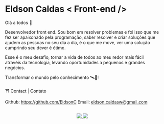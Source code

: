 # Eldson Caldas < Front-end />

Olá a todos 🍟

Desenvolvedor front end. Sou bom em resolver problemas e foi isso que me fez ser apaixonado pela programação, saber resolver e criar soluções que ajudem as pessoas no seu dia a dia, é o que me move, ver uma solução cumprindo seu dever é ótimo.

Esse é o meu desafio, tornar a vida de todos ao meu redor mais fácil atravéis da tecnologia, levando oportunidades a pequenos e grandes negócios.

Transformar o mundo pelo conhecimento 🛰️🚀!

⛩️ Contact | Contato

Github: https://github.com/EldsonC
Email: eldson.caldasw@gmail.com

##
  
<div align="center">
  <a href="https://www.instagram.com/eldsontt/" target="_blank">
    <img src="https://img.shields.io/badge/Instagram-E4405F?style=for-the-badge&logo=instagram&logoColor=white">
  </a>
  <a href="https://www.linkedin.com/in/eldsonc/" target="_blank">
    <img src="https://img.shields.io/badge/LinkedIn-0077B5?style=for-the-badge&logo=linkedin&logoColor=white">
  </a>
</div>

##

